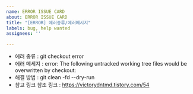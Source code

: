 ```yaml
---
name: ERROR ISSUE CARD
about: ERROR ISSUE CARD
title: "[ERROR] 에러종류/에러메시지"
labels: bug, help wanted
assignees: ''

---
```


- 에러 종류 : git checkout error
- 에러 메세지 : error: The following untracked working tree files would be overwritten by checkout:
- 해결 방법 :  git clean -fd --dry-run
- 참고 링크
참조 링크 : https://victorydntmd.tistory.com/54
